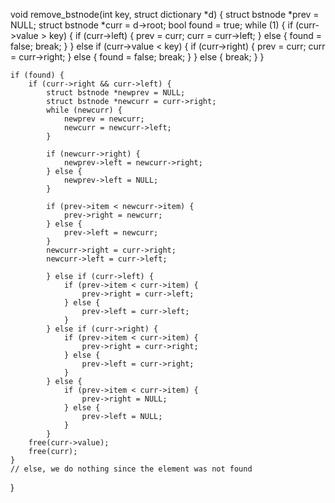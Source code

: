 void remove_bstnode(int key, struct dictionary *d) {
    struct bstnode *prev = NULL;
    struct bstnode *curr = d->root;
    bool found = true;
    while (1) {
        if (curr->value > key) {
            if (curr->left) {
                prev = curr;
                curr = curr->left;
            } else {
                found = false;
                break;
            }
        } else if (curr->value < key) {
            if (curr->right) {
                prev = curr;
                curr = curr->right;
            } else {
                found = false;
                break;
            }
        } else {
            break;
        }
    }

    if (found) {
        if (curr->right && curr->left) {
            struct bstnode *newprev = NULL;
            struct bstnode *newcurr = curr->right;
            while (newcurr) {
                newprev = newcurr;
                newcurr = newcurr->left;
            }

            if (newcurr->right) {
                newprev->left = newcurr->right;
            } else {
                newprev->left = NULL;
            }

            if (prev->item < newcurr->item) {
                prev->right = newcurr;
            } else {
                prev->left = newcurr;
            }
            newcurr->right = curr->right;
            newcurr->left = curr->left;

            } else if (curr->left) {
                if (prev->item < curr->item) {
                    prev->right = curr->left;
                } else {
                    prev->left = curr->left;
                }
            } else if (curr->right) {
                if (prev->item < curr->item) {
                    prev->right = curr->right;
                } else {
                    prev->left = curr->right;
                }
            } else {
                if (prev->item < curr->item) {
                    prev->right = NULL;
                } else {
                    prev->left = NULL;
                }
            }
        free(curr->value);
        free(curr);
    }
    // else, we do nothing since the element was not found
}
